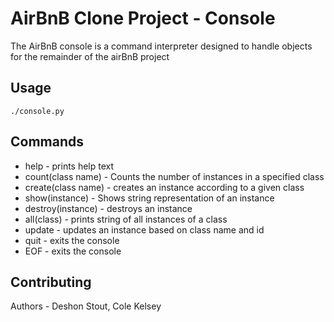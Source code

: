 # AirBnB Clone Project - Console

The AirBnB console is a command interpreter designed to handle objects for the remainder of the airBnB project

## Usage

```
./console.py
```

## Commands

+ help - prints help text
+ count(class name) - Counts the number of instances in a specified class
+ create(class name) - creates an instance according to a given class
+ show(instance) - Shows string representation of an instance
+ destroy(instance) - destroys an instance
+ all(class) - prints string of all instances of a class
+ update - updates an instance based on class name and id
+ quit - exits the console
+ EOF - exits the console

## Contributing

Authors - Deshon Stout, Cole Kelsey